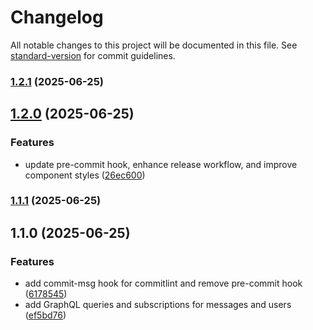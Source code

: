 # Changelog

All notable changes to this project will be documented in this file. See [standard-version](https://github.com/conventional-changelog/standard-version) for commit guidelines.

### [1.2.1](https://github.com/gratian-dicu-sv/device-logs/compare/v1.2.0...v1.2.1) (2025-06-25)

## [1.2.0](https://github.com/gratian-dicu-sv/device-logs/compare/v1.1.1...v1.2.0) (2025-06-25)


### Features

* update pre-commit hook, enhance release workflow, and improve component styles ([26ec600](https://github.com/gratian-dicu-sv/device-logs/commit/26ec600d255edaee2fc9b6fe45a557a8ab12d1a1))

### [1.1.1](https://github.com/gratian-dicu-sv/device-logs/compare/v1.1.0...v1.1.1) (2025-06-25)

## 1.1.0 (2025-06-25)


### Features

* add commit-msg hook for commitlint and remove pre-commit hook ([6178545](https://github.com/gratian-dicu-sv/device-logs/commit/6178545a1d7ad5c00dff80ad58bfa03ce1ca1dac))
* add GraphQL queries and subscriptions for messages and users ([ef5bd76](https://github.com/gratian-dicu-sv/device-logs/commit/ef5bd76f5653c219a0c700f758ec72b416ffa978))
